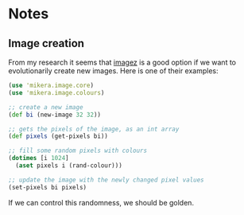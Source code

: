 # Notes

## Image creation

From my research it seems that [imagez](https://github.com/mikera/imagez) is a
good option if we want to evolutionarily create new images. Here is one of their
examples:

```clojure
(use 'mikera.image.core)
(use 'mikera.image.colours)

;; create a new image
(def bi (new-image 32 32))

;; gets the pixels of the image, as an int array
(def pixels (get-pixels bi))

;; fill some random pixels with colours
(dotimes [i 1024]
  (aset pixels i (rand-colour)))

;; update the image with the newly changed pixel values
(set-pixels bi pixels)
```

If we can control this randomness, we should be golden.
